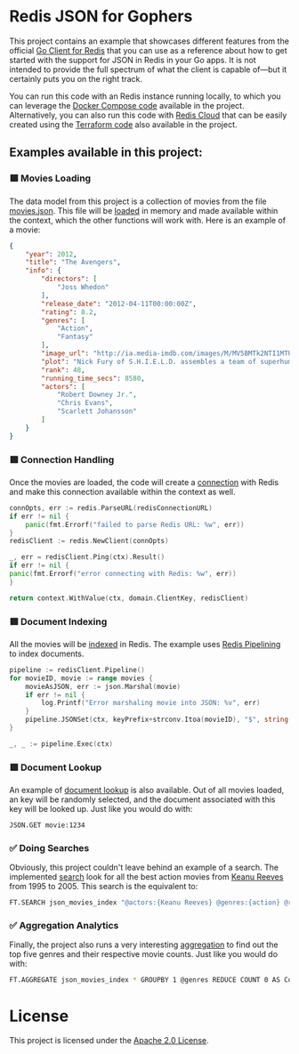 # Redis JSON for Gophers

This project contains an example that showcases different features from the official [Go Client for Redis](https://github.com/redis/go-redis) that you can use as a reference about how to get started with the support for JSON in Redis in your Go apps. It is not intended to provide the full spectrum of what the client is capable of—but it certainly puts you on the right track.

You can run this code with an Redis instance running locally, to which you can leverage the [Docker Compose code](./docker-compose.yml) available in the project. Alternatively, you can also run this code with [Redis Cloud](https://redis.io/cloud/) that can be easily created using the [Terraform code](./redis-cloud.tf) also available in the project.

## Examples available in this project:

### 🟥 Movies Loading

The data model from this project is a collection of movies from the file [movies.json](./movies.json). This file will be [loaded](logic/movies.go) in memory and made available within the context, which the other functions will work with. Here is an example of a movie:

```json
{
    "year": 2012,
    "title": "The Avengers",
    "info": {
        "directors": [
            "Joss Whedon"
        ],
        "release_date": "2012-04-11T00:00:00Z",
        "rating": 8.2,
        "genres": [
            "Action",
            "Fantasy"
        ],
        "image_url": "http://ia.media-imdb.com/images/M/MV5BMTk2NTI1MTU4N15BMl5BanBnXkFtZTcwODg0OTY0Nw@@._V1_SX400_.jpg",
        "plot": "Nick Fury of S.H.I.E.L.D. assembles a team of superhumans to save the planet from Loki and his army.",
        "rank": 48,
        "running_time_secs": 8580,
        "actors": [
            "Robert Downey Jr.",
            "Chris Evans",
            "Scarlett Johansson"
        ]
    }
}
```

### 🟥 Connection Handling

Once the movies are loaded, the code will create a [connection](logic/connect.go) with Redis and make this connection available within the context as well.

```go
connOpts, err := redis.ParseURL(redisConnectionURL)
if err != nil {
    panic(fmt.Errorf("failed to parse Redis URL: %w", err))
}
redisClient := redis.NewClient(connOpts)

_, err = redisClient.Ping(ctx).Result()
if err != nil {
panic(fmt.Errorf("error connecting with Redis: %w", err))
}

return context.WithValue(ctx, domain.ClientKey, redisClient)
```

### 🟥 Document Indexing

All the movies will be [indexed](logic/index.go) in Redis. The example uses [Redis Pipelining](https://redis.io/docs/latest/develop/use/pipelining/) to index documents.

```go
pipeline := redisClient.Pipeline()
for movieID, movie := range movies {
    movieAsJSON, err := json.Marshal(movie)
    if err != nil {
        log.Printf("Error marshaling movie into JSON: %v", err)
    }
    pipeline.JSONSet(ctx, keyPrefix+strconv.Itoa(movieID), "$", string(movieAsJSON))
}

_, _ := pipeline.Exec(ctx)
```

### 🟥 Document Lookup

An example of [document lookup](logic/lookup.go) is also available. Out of all movies loaded, an key will be randomly selected, and the document associated with this key will be looked up. Just like you would do with:

```bash
JSON.GET movie:1234
```

### ✅ Doing Searches

Obviously, this project couldn't leave behind an example of a search. The implemented [search](logic/search.go) look for all the best action movies from [Keanu Reeves](https://en.wikipedia.org/wiki/Keanu_Reeves) from 1995 to 2005. This search is the equivalent to:

```bash
FT.SEARCH json_movies_index "@actors:{Keanu Reeves} @genres:{action} @rating:[7.0 +inf] @year:[1995 2005]" RETURN 3 $.title $.year $.rating
```

### ✅ Aggregation Analytics

Finally, the project also runs a very interesting [aggregation](logic/aggreg.go) to find out the top five genres and their respective movie counts. Just like you would do with:

```bash
FT.AGGREGATE json_movies_index * GROUPBY 1 @genres REDUCE COUNT 0 AS Count SORTBY 2 @Count DESC MAX 5
```

# License

This project is licensed under the [Apache 2.0 License](./LICENSE).
